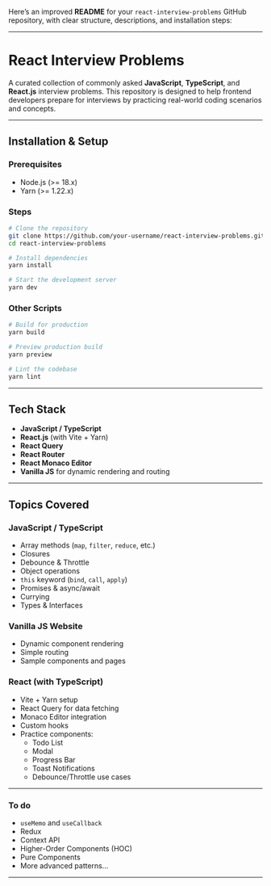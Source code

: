 Here’s an improved **README** for your `react-interview-problems` GitHub repository, with clear structure, descriptions, and installation steps:

---

# React Interview Problems

A curated collection of commonly asked **JavaScript**, **TypeScript**, and **React.js** interview problems. This repository is designed to help frontend developers prepare for interviews by practicing real-world coding scenarios and concepts.

---

## Installation & Setup

### Prerequisites
- Node.js (>= 18.x)
- Yarn (>= 1.22.x)

### Steps

```bash
# Clone the repository
git clone https://github.com/your-username/react-interview-problems.git
cd react-interview-problems

# Install dependencies
yarn install

# Start the development server
yarn dev
```

### Other Scripts

```bash
# Build for production
yarn build

# Preview production build
yarn preview

# Lint the codebase
yarn lint
```

---

## Tech Stack

- **JavaScript / TypeScript**
- **React.js** (with Vite + Yarn)
- **React Query**
- **React Router**
- **React Monaco Editor**
- **Vanilla JS** for dynamic rendering and routing

---

## Topics Covered

### JavaScript / TypeScript
- Array methods (`map`, `filter`, `reduce`, etc.)
- Closures
- Debounce & Throttle
- Object operations
- `this` keyword (`bind`, `call`, `apply`)
- Promises & async/await
- Currying
- Types & Interfaces

### Vanilla JS Website
- Dynamic component rendering
- Simple routing
- Sample components and pages

### React (with TypeScript)
- Vite + Yarn setup
- React Query for data fetching
- Monaco Editor integration
- Custom hooks
- Practice components:
  - Todo List
  - Modal
  - Progress Bar
  - Toast Notifications
  - Debounce/Throttle use cases

---

### To do
- `useMemo` and `useCallback`
- Redux
- Context API
- Higher-Order Components (HOC)
- Pure Components
- More advanced patterns...

---